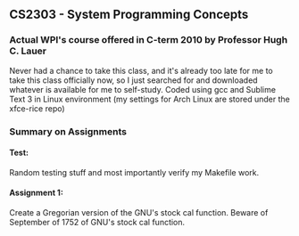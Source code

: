 ## __CS2303 - System Programming Concepts__ 
### Actual WPI's course offered in C-term 2010 by Professor Hugh C. Lauer

Never had a chance to take this class, and it's already too late for me to take this class officially now, so I just searched for and downloaded whatever is available for me to self-study. Coded using gcc and Sublime Text 3 in Linux environment (my settings for Arch Linux are stored under the xfce-rice repo)

### Summary on Assignments
#### Test:
Random testing stuff and most importantly verify my Makefile work.

#### Assignment 1:
Create a Gregorian version of the GNU's stock cal function. Beware of September of 1752 of GNU's stock cal function.
